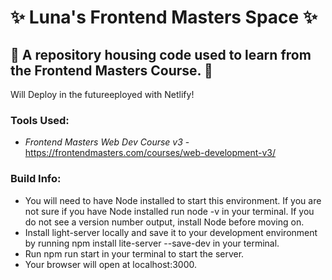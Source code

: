 # :sparkles: Luna's Frontend Masters Space :sparkles:

## :crescent_moon: A repository housing code used to learn from the Frontend Masters Course. :crescent_moon:

Will Deploy in the futureeployed with Netlify!

### Tools Used:

* *Frontend Masters Web Dev Course v3* - https://frontendmasters.com/courses/web-development-v3/


### Build Info:

* You will need to have Node installed to start this environment. If you are not sure if you have Node installed run node -v in your terminal. If you do not see a version number output, install Node before moving on.
* Install light-server locally and save it to your development environment by running npm install lite-server --save-dev in your terminal.
* Run npm run start in your terminal to start the server.
* Your browser will open at localhost:3000.